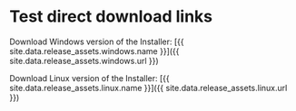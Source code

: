 # Test direct download links

Download Windows version of the Installer:
[{{ site.data.release_assets.windows.name }}]({{ site.data.release_assets.windows.url }})

Download Linux version of the Installer:
[{{ site.data.release_assets.linux.name }}]({{ site.data.release_assets.linux.url }})
